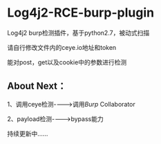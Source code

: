 # Log4j2-RCE-burp-plugin
Log4j2 burp检测插件，基于python2.7，被动式扫描

请自行修改文件内的ceye.io地址和token

能对post，get以及cookie中的参数进行检测

## About Next：

1、调用ceye检测---->调用*Burp* Collaborator

2、payload检测---->bypass能力

持续更新中......

